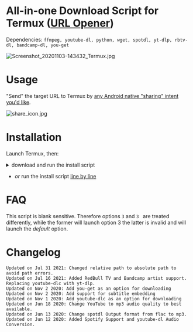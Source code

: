 # All-in-one Download Script for Termux ([URL Opener](https://wiki.termux.com/wiki/Intents_and_Hooks))

Dependencies: `ffmpeg, youtube-dl, python, wget, spotdl, yt-dlp, rbtv-dl, bandcamp-dl, you-get`

![Screenshot_20201103-143432_Termux.jpg](/screenshot.png)

# Usage
"Send" the target URL to Termux by [any Android native "sharing" intent you'd like](https://developer.android.com/training/sharing/send).

![share_icon.jpg](/share_icon.jpg)


# Installation
Launch Termux, then:

<details><summary>download and run the install script</summary>
<p>
  
```
wget --no-check-certificate "https://raw.githubusercontent.com/NotesOfReality/Termux_url_opener_all_in_one_downloader/master/install.sh" && chmod +x install.sh && bash install.sh
```
  
</p>
</details>

* _or_ run the install script [line by line](https://raw.githubusercontent.com/NotesOfReality/Termux_url_opener_all_in_one_downloader/master/install.sh)

# FAQ
This script is blank sensitive. Therefore options `3` and `3 ` are treated differently, while the former will launch option 3 the latter is invalid and will launch the _default_ option.

# Changelog
```
Updated on Jul 31 2021: Changed relative path to absolute path to avoid path errors.
Updated on Jul 16 2021: Added RedBull TV and Bandcamp artist support. Replacing youtube-dlc with yt-dlp.
Updated on Nov 2 2020: Add you-get as an option for downloading
Updated on Nov 2 2020: Add support for subtitle embedding
Updated on Nov 1 2020: Add youtube-dlc as an option for downloading
Updated on Jun 18 2020: Change YouTube to mp3 audio quality to best available.
Updated on Jun 13 2020: Change spotdl Output format from flac to mp3.
Updated on Jun 12 2020: Added Spotify Support and youtube-dl Audio Conversion.

```